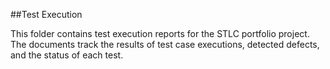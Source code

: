 ##Test Execution

This folder contains test execution reports for the STLC portfolio project.
The documents track the results of test case executions, detected defects, and the status of each test.
